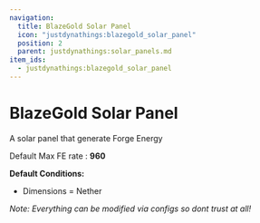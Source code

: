 ```yaml
---
navigation:
  title: BlazeGold Solar Panel
  icon: "justdynathings:blazegold_solar_panel"
  position: 2
  parent: justdynathings:solar_panels.md
item_ids:
  - justdynathings:blazegold_solar_panel
---
```


# BlazeGold Solar Panel

A solar panel that generate Forge Energy

Default Max FE rate : **960**

**Default Conditions:**

- Dimensions = Nether

<BlockImage id="justdynathings:blazegold_solar_panel" scale="4.0"/>

<Recipe id="justdynathings:blazegold_solar_panel" />

_Note: Everything can be modified via configs so dont trust at all!_

